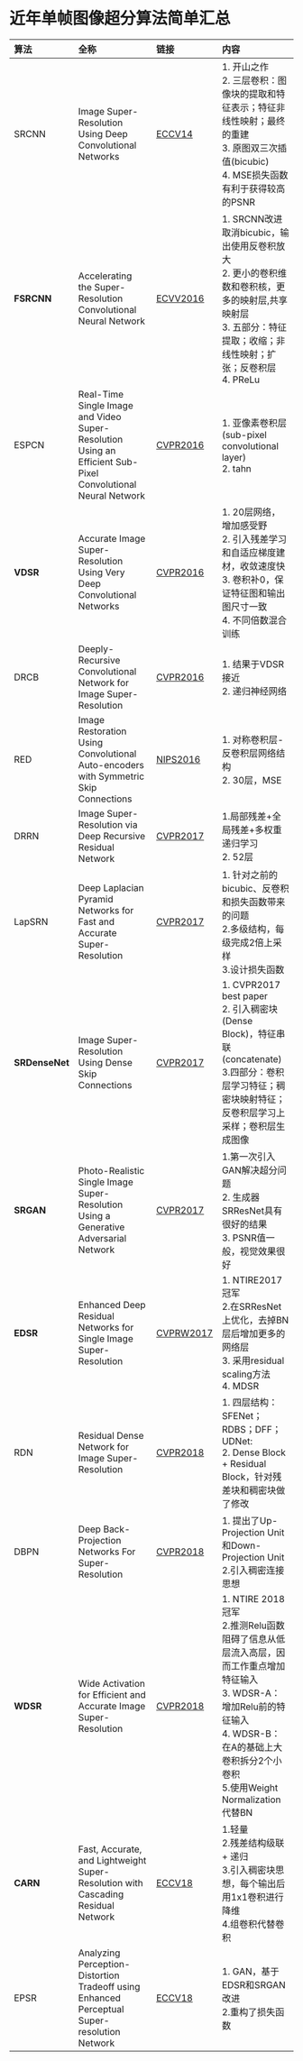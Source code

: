 # 近年单帧图像超分算法简单汇总
|算法|全称|链接|内容|
|:-|:-|:-|:-|
|SRCNN| Image Super-Resolution Using Deep Convolutional Networks|[ECCV14](https://arxiv.org/pdf/1501.00092.pdf)|1. 开山之作<br>2. 三层卷积：图像块的提取和特征表示；特征非线性映射；最终的重建<br>3. 原图双三次插值(bicubic)<br>4. MSE损失函数有利于获得较高的PSNR|
|**FSRCNN**|Accelerating the Super-Resolution Convolutional Neural Network|[ECVV2016](https://arxiv.org/abs/1608.00367)|1. SRCNN改进<br>取消bicubic，输出使用反卷积放大<br>2. 更小的卷积维数和卷积核，更多的映射层,共享映射层<br>3. 五部分：特征提取；收缩；非线性映射；扩张；反卷积层<br>4. PReLu|
|ESPCN|Real-Time Single Image and Video Super-Resolution Using an Efficient Sub-Pixel Convolutional Neural Network|[CVPR2016](https://arxiv.org/abs/1609.05158)|1. 亚像素卷积层(sub-pixel convolutional layer)<br>2. tahn |
|**VDSR**|Accurate Image Super-Resolution Using Very Deep Convolutional Networks|[CVPR2016](https://arxiv.org/abs/1511.04587)|1. 20层网络，增加感受野<br>2. 引入残差学习和自适应梯度建材，收敛速度快<br>3. 卷积补0，保证特征图和输出图尺寸一致<br>4. 不同倍数混合训练|
|DRCB|Deeply-Recursive Convolutional Network for Image Super-Resolution|[CVPR2016](https://arxiv.org/abs/1511.04491)|1. 结果于VDSR接近<br>2. 递归神经网络<br>|
|RED|Image Restoration Using Convolutional Auto-encoders with Symmetric Skip Connections|[NIPS2016](https://arxiv.org/abs/1606.08921)|1. 对称卷积层-反卷积层网络结构<br>2. 30层，MSE|
|DRRN|Image Super-Resolution via Deep Recursive Residual Network|[CVPR2017](http://openaccess.thecvf.com/content_cvpr_2017/papers/Tai_Image_Super-Resolution_via_CVPR_2017_paper.pdf)|1.局部残差+全局残差+多权重递归学习<br>2. 52层|
|LapSRN|Deep Laplacian Pyramid Networks for Fast and Accurate Super-Resolution|[CVPR2017](https://arxiv.org/abs/1704.03915)|1. 针对之前的bicubic、反卷积和损失函数带来的问题<br>2.多级结构，每级完成2倍上采样<br>3.设计损失函数|
|**SRDenseNet**|Image Super-Resolution Using Dense Skip Connections|[CVPR2017](http://openaccess.thecvf.com/content_ICCV_2017/papers/Tong_Image_Super-Resolution_Using_ICCV_2017_paper.pdf)|1. CVPR2017 best paper<br>2. 引入稠密块(Dense Block)，特征串联(concatenate)<br>3.四部分：卷积层学习特征；稠密块映射特征；反卷积层学习上采样；卷积层生成图像|
|**SRGAN**|Photo-Realistic Single Image Super-Resolution Using a Generative Adversarial Network|[CVPR2017](https://arxiv.org/abs/1609.04802)|1.第一次引入GAN解决超分问题<br>2. 生成器SRResNet具有很好的结果<br>3. PSNR值一般，视觉效果很好|
|**EDSR**|Enhanced Deep Residual Networks for Single Image Super-Resolution|[CVPRW2017](https://arxiv.org/abs/1707.02921)|1. NTIRE2017冠军<br>2.在SRResNet上优化，去掉BN层后增加更多的网络层<br>3. 采用residual scaling方法<br>4. MDSR|
|RDN|Residual Dense Network for Image Super-Resolution|[CVPR2018](https://arxiv.org/abs/1802.08797)|1. 四层结构：SFENet；RDBS；DFF；UDNet:<br>2. Dense Block + Residual Block，针对残差块和稠密块做了修改|
|DBPN|Deep Back-Projection Networks For Super-Resolution|[CVPR2018](https://arxiv.org/abs/1803.02735)|1. 提出了Up-Projection Unit和Down-Projection Unit<br>2.引入稠密连接思想|
|**WDSR**|Wide Activation for Efficient and Accurate Image Super-Resolution|[CVPR2018](https://arxiv.org/abs/1808.08718)|1. NTIRE 2018冠军<br>2.推测Relu函数阻碍了信息从低层流入高层，因而工作重点增加特征输入<br>3. WDSR-A：增加Relu前的特征输入<br>4. WDSR-B：在A的基础上大卷积拆分2个小卷积<br>5.使用Weight Normalization代替BN|
|**CARN**|Fast, Accurate, and Lightweight Super-Resolution with Cascading Residual Network|[ECCV18](https://arxiv.org/abs/1803.08664)|1.轻量<br>2.残差结构级联 + 递归<br>3.引入稠密块思想，每个输出后用1x1卷积进行降维<br>4.组卷积代替卷积|
|EPSR|Analyzing Perception-Distortion Tradeoff using Enhanced Perceptual Super-resolution Network|[ECCV18](http://openaccess.thecvf.com/content_ECCVW_2018/papers/11133/Vasu_Analyzing_Perception-Distortion_Tradeoff_using_Enhanced_Perceptual_Super-resolution_Network_ECCVW_2018_paper.pdf)|1. GAN，基于EDSR和SRGAN改进<br>2.重构了损失函数|
